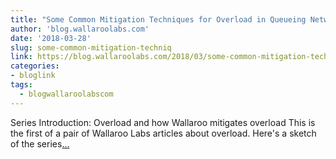 ```yaml
---
title: "Some Common Mitigation Techniques for Overload in Queueing Networks"
author: 'blog.wallaroolabs.com'
date: '2018-03-28'
slug: some-common-mitigation-techniq
link: https://blog.wallaroolabs.com/2018/03/some-common-mitigation-techniques-for-overload-in-queueing-networks/
categories:
- bloglink
tags:
  - blogwallaroolabscom
---
```


Series Introduction: Overload and how Wallaroo mitigates overload This is the first of a pair of Wallaroo Labs articles about overload. Here's a sketch of the series[... <i class="fas fa-external-link-alt"></i>](https://blog.wallaroolabs.com/2018/03/some-common-mitigation-techniques-for-overload-in-queueing-networks/)

